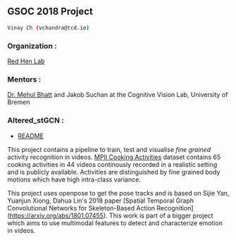 ## GSOC 2018 Project

```sh
Vinay Ch (vchandra@tcd.ie)
```

### Organization :
[Red Hen Lab](http://www.redhenlan.org/)

### Mentors :
[Dr. Mehul Bhatt](http://www.mehulbhatt.org/) and Jakob Suchan at the Cognitive Vision Lab, University of Bremen

### Altered_stGCN : 
* [README](https://github.com/Zzoey/Redhenlab_gsoc2018/blob/master/altered_stGCN/README.md)

This project contains a pipeline to train, test and visualise *fine grained* activity recognition in videos. [MPII Cooking Activities](https://www.mpi-inf.mpg.de/departments/computer-vision-and-multimodal-computing/research/human-activity-recognition/mpii-cooking-activities-dataset/) dataset contains 65 cooking activities in 44 videos continously recorded in a realistic setting and is publicly available. Activities are distinguished by fine grained body motions which have high intra-class variance.

This project uses openpose to get the pose tracks and is based on Sijie Yan, Yuanjun Xiong, Dahua Lin's 2018 paper [Spatial Temporal Graph Convolutional Networks for Skeleton-Based Action Recognition] (https://arxiv.org/abs/1801.07455). This work is part of a bigger project which aims to use multimodal features to detect and characterize emotion in videos.
